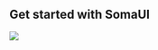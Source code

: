 ## Get started with SomaUI ##

[![](http://www.soundstep.com/blog/source/somaui/tutorials/getting-started/preview.jpg)](http://www.soundstep.com/blog/source/somaui/tutorials/getting-started/)